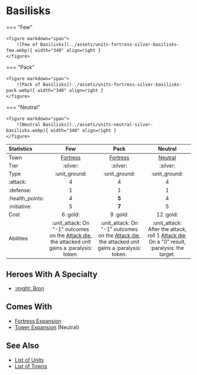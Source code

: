 # Basilisks

=== "Few"

    <figure markdown="span">
        ![Few of Basilisks](../assets/units-fortress-silver-basilisks-few.webp){ width="340" align=right }
    </figure>

=== "Pack"

    <figure markdown="span">
        ![Pack of Basilisks](../assets/units-fortress-silver-basilisks-pack.webp){ width="340" align=right }
    </figure>

=== "Neutral"

    <figure markdown="span">
        ![Neutral Basilisks](../assets/units-neutral-silver-basilisks.webp){ width="340" align=right }
    </figure>


| Statistics | Few | Pack | Neutral |
| :--- | :---: | :---: | :---: |
| Town | [Fortress](../towns/fortress.md) | [Fortress](../towns/fortress.md) | [Neutral](../towns/neutral.md) |
| Tier | :silver: | :silver: | :silver: |
| Type | :unit_ground: | :unit_ground: | :unit_ground: |
| :attack: | 4 | 4 | 4 |
| :defense: | 1 | 1 | 1 |
| :health_points: | 4 | **5** | 4 |
| :initiative: | 5 | **7** | 5 |
| Cost | 6 :gold: | 9 :gold: | 12 :gold: |
| Abilities | :unit_attack: On "-1" outcomes on the [Attack die](../dice.md#attack-die), the attacked unit gains a :paralysis: token. | :unit_attack: On "-1" outcomes on the [Attack die](../dice.md#attack-die), the attacked unit gains a :paralysis: token. | :unit_attack: After the attack, roll 1 [Attack die](../dice.md#attack-die). On a "0" result, :paralysis: the target. |


## Heroes With A Specialty

- [:might: Bron](../heroes/bron.md#specialty)


## Comes With

- [Fortress Expansion](../content.md)
- [Tower Expansion](../content.md) (Neutral)


## See Also

- [List of Units](index.md)
- [List of Towns](../towns/index.md)